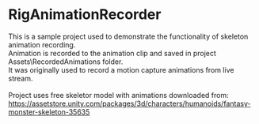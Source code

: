 # RigAnimationRecorder

This is a sample project used to demonstrate the functionality of skeleton animation recording.<br/>
Animation is recorded to the animation clip and saved in project Assets\RecordedAnimations folder.<br/>
It was originally used to record a motion capture animations from live stream.<br/>
<br/>
Project uses free skeletor model with animations downloaded from:
https://assetstore.unity.com/packages/3d/characters/humanoids/fantasy-monster-skeleton-35635
